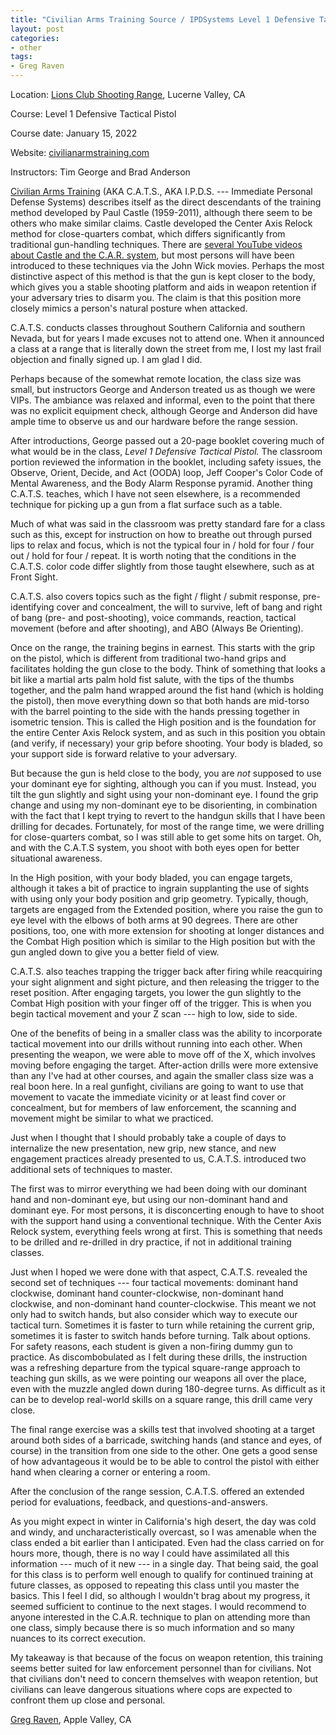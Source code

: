 ```yaml
---
title: "Civilian Arms Training Source / IPDSystems Level 1 Defensive Tactical Pistol (review)"
layout: post
categories:
- other
tags:
- Greg Raven
---
```


Location: [Lions Club Shooting Range](https://lvlionsclub.com), Lucerne Valley, CA

Course: Level 1 Defensive Tactical Pistol

Course date: January 15, 2022

Website: [civilianarmstraining.com](https://www.civilianarmstraining.com/)

Instructors: Tim George and Brad Anderson

[Civilian Arms Training](https://www.civilianarmstraining.com/) (AKA C.A.T.S., AKA I.P.D.S. --- Immediate Personal Defense Systems) describes itself as the direct descendants of the training method developed by Paul Castle (1959-2011), although there seem to be others who make similar claims. Castle developed the Center Axis Relock method for close-quarters combat, which differs significantly from traditional gun-handling techniques. There are [several YouTube videos about Castle and the C.A.R. system](https://www.youtube.com/playlist?list=PLSjNlVCvDvssh2AYX7ykkd5GxBbAChVIn), but most persons will have been introduced to these techniques via the John Wick movies. Perhaps the most distinctive aspect of this method is that the gun is kept closer to the body, which gives you a stable shooting platform and aids in weapon retention if your adversary tries to disarm you. The claim is that this position more closely mimics a person's natural posture when attacked.

C.A.T.S. conducts classes throughout Southern California and southern Nevada, but for years I made excuses not to attend one. When it announced a class at a range that is literally down the street from me, I lost my last frail objection and finally signed up. I am glad I did.

Perhaps because of the somewhat remote location, the class size was small, but instructors George and Anderson treated us as though we were VIPs. The ambiance was relaxed and informal, even to the point that there was no explicit equipment check, although George and Anderson did have ample time to observe us and our hardware before the range session.

After introductions, George passed out a 20-page booklet covering much of what would be in the class, *Level 1 Defensive Tactical Pistol.* The classroom portion reviewed the information in the booklet, including safety issues, the Observe, Orient, Decide, and Act (OODA) loop, Jeff Cooper's Color Code of Mental Awareness, and the Body Alarm Response pyramid. Another thing C.A.T.S. teaches, which I have not seen elsewhere, is a recommended technique for picking up a gun from a flat surface such as a table.

Much of what was said in the classroom was pretty standard fare for a class such as this, except for instruction on how to breathe out through pursed lips to relax and focus, which is not the typical four in / hold for four / four out / hold for four / repeat. It is worth noting that the conditions in the C.A.T.S. color code differ slightly from those taught elsewhere, such as at Front Sight.

C.A.T.S. also covers topics such as the fight / flight / submit response, pre-identifying cover and concealment, the will to survive, left of bang and right of bang (pre- and post-shooting), voice commands, reaction, tactical movement (before and after shooting), and ABO (Always Be Orienting).

Once on the range, the training begins in earnest. This starts with the grip on the pistol, which is different from traditional two-hand grips and facilitates holding the gun close to the body. Think of something that looks a bit like a martial arts palm hold fist salute, with the tips of the thumbs together, and the palm hand wrapped around the fist hand (which is holding the pistol), then move everything down so that both hands are mid-torso with the barrel pointing to the side with the hands pressing together in isometric tension. This is called the High position and is the foundation for the entire Center Axis Relock system, and as such in this position you obtain (and verify, if necessary) your grip before shooting. Your body is bladed, so your support side is forward relative to your adversary.

But because the gun is held close to the body, you are *not* supposed to use your dominant eye for sighting, although you can if you must. Instead, you tilt the gun slightly and sight using your non-dominant eye. I found the grip change and using my non-dominant eye to be disorienting, in combination with the fact that I kept trying to revert to the handgun skills that I have been drilling for decades. Fortunately, for most of the range time, we were drilling for close-quarters combat, so I was still able to get some hits on target. Oh, and with the C.A.T.S system, you shoot with both eyes open for better situational awareness.

In the High position, with your body bladed, you can engage targets, although it takes a bit of practice to ingrain supplanting the use of sights with using only your body position and grip geometry. Typically, though, targets are engaged from the Extended position, where you raise the gun to eye level with the elbows of both arms at 90 degrees. There are other positions, too, one with more extension for shooting at longer distances and the Combat High position which is similar to the High position but with the gun angled down to give you a better field of view.

C.A.T.S. also teaches trapping the trigger back after firing while reacquiring your sight alignment and sight picture, and then releasing the trigger to the reset position. After engaging targets, you lower the gun slightly to the Combat High position with your finger off of the trigger. This is when you begin tactical movement and your Z scan --- high to low, side to side.

One of the benefits of being in a smaller class was the ability to incorporate tactical movement into our drills without running into each other. When presenting the weapon, we were able to move off of the X, which involves moving before engaging the target. After-action drills were more extensive than any I've had at other courses, and again the smaller class size was a real boon here. In a real gunfight, civilians are going to want to use that movement to vacate the immediate vicinity or at least find cover or concealment, but for members of law enforcement, the scanning and movement might be similar to what we practiced.

Just when I thought that I should probably take a couple of days to internalize the new presentation, new grip, new stance, and new engagement practices already presented to us, C.A.T.S. introduced two additional sets of techniques to master.

The first was to mirror everything we had been doing with our dominant hand and non-dominant eye, but using our non-dominant hand and dominant eye. For most persons, it is disconcerting enough to have to shoot with the support hand using a conventional technique. With the Center Axis Relock system, everything feels wrong at first. This is something that needs to be drilled and re-drilled in dry practice, if not in additional training classes.

Just when I hoped we were done with that aspect, C.A.T.S. revealed the second set of techniques --- four tactical movements: dominant hand clockwise, dominant hand counter-clockwise, non-dominant hand clockwise, and non-dominant hand counter-clockwise. This meant we not only had to switch hands, but also consider which way to execute our tactical turn. Sometimes it is faster to turn while retaining the current grip, sometimes it is faster to switch hands before turning. Talk about options. For safety reasons, each student is given a non-firing dummy gun to practice. As discombobulated as I felt during these drills, the instruction was a refreshing departure from the typical square-range approach to teaching gun skills, as we were pointing our weapons all over the place, even with the muzzle angled down during 180-degree turns. As difficult as it can be to develop real-world skills on a square range, this drill came very close.

The final range exercise was a skills test that involved shooting at a target around both sides of a barricade, switching hands (and stance and eyes, of course) in the transition from one side to the other. One gets a good sense of how advantageous it would be to be able to control the pistol with either hand when clearing a corner or entering a room.

After the conclusion of the range session, C.A.T.S. offered an extended period for evaluations, feedback, and questions-and-answers.

As you might expect in winter in California's high desert, the day was cold and windy, and uncharacteristically overcast, so I was amenable when the class ended a bit earlier than I anticipated. Even had the class carried on for hours more, though, there is no way I could have assimilated all this information --- much of it new --- in a single day. That being said, the goal for this class is to perform well enough to qualify for continued training at future classes, as opposed to repeating this class until you master the basics. This I feel I did, so although I wouldn't brag about my progress, it seemed sufficient to continue to the next stages. I would recommend to anyone interested in the C.A.R. technique to plan on attending more than one class, simply because there is so much information and so many nuances to its correct execution.

My takeaway is that because of the focus on weapon retention, this training seems better suited for law enforcement personnel than for civilians. Not that civilians don't need to concern themselves with weapon retention, but civilians can leave dangerous situations where cops are expected to confront them up close and personal.

[Greg Raven](https://www.gregraven.online), Apple Valley, CA
